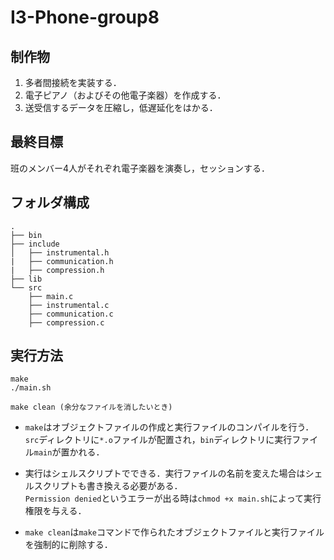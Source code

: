 # I3-Phone-group8

## 制作物
1. 多者間接続を実装する．
2. 電子ピアノ（およびその他電子楽器）を作成する．
3. 送受信するデータを圧縮し，低遅延化をはかる．

## 最終目標
班のメンバー4人がそれぞれ電子楽器を演奏し，セッションする．

## フォルダ構成
```
.
├── bin 
├── include 
│   ├── instrumental.h 
|   ├── communication.h 
|   ├── compression.h 
├── lib 
└── src 
    ├── main.c 
    ├── instrumental.c
    ├── communication.c
    ├── compression.c
```

## 実行方法
```
make 
./main.sh

make clean (余分なファイルを消したいとき)
```
- `make`はオブジェクトファイルの作成と実行ファイルのコンパイルを行う．
<br> `src`ディレクトリに`*.o`ファイルが配置され，`bin`ディレクトリに実行ファイル`main`が置かれる．

- 実行はシェルスクリプトでできる．実行ファイルの名前を変えた場合はシェルスクリプトも書き換える必要がある．
<br>  `Permission denied`というエラーが出る時は`chmod +x main.sh`によって実行権限を与える．

- `make clean`は`make`コマンドで作られたオブジェクトファイルと実行ファイルを強制的に削除する．
